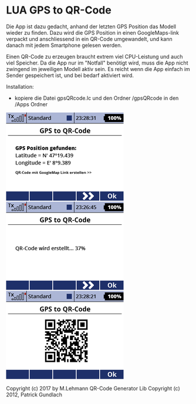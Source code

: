 # LUA GPS to QR-Code
Die App ist dazu gedacht, anhand der letzten GPS Position das Modell 
wieder zu finden. 
Dazu wird die GPS Position in einen GoogleMaps-link
verpackt und anschliessend in ein QR-Code umgewandelt, und kann danach 
mit jedem Smartphone gelesen werden. 

Einen QR-Code zu erzeugen braucht extrem viel CPU-Leistung und auch viel Speicher.
Da die App nur im "Notfall" benötigt wird, muss die App nicht zwingend
im jeweiligen Modell aktiv sein. Es reicht wenn die App einfach im 
Sender gespeichert ist, und bei bedarf aktiviert wird.


Installation:
- kopiere die Datei gpsQRcode.lc und den Ordner /gpsQRcode in den /Apps Ordner

![screen001](https://raw.githubusercontent.com/nightflyer88/Lua_gpsQRcode/master/img/Screen001.bmp)
![screen002](https://raw.githubusercontent.com/nightflyer88/Lua_gpsQRcode/master/img/Screen002.bmp)
![screen003](https://raw.githubusercontent.com/nightflyer88/Lua_gpsQRcode/master/img/Screen003.bmp)

Copyright (c) 2017 by M.Lehmann
QR-Code Generator Lib Copyright (c) 2012, Patrick Gundlach
